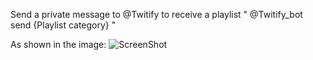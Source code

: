 Send a private message to @Twitify to receive a playlist
" @Twitify_bot send {Playlist category} "

As shown in the image:
![ScreenShot](https://imgur.com/1v2I2Of)